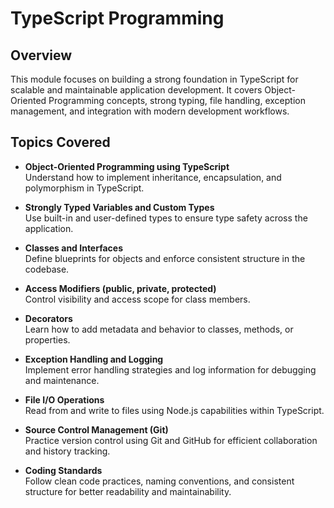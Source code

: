 # TypeScript Programming

## Overview
This module focuses on building a strong foundation in TypeScript for scalable and maintainable application development. It covers Object-Oriented Programming concepts, strong typing, file handling, exception management, and integration with modern development workflows.

## Topics Covered

- **Object-Oriented Programming using TypeScript**  
  Understand how to implement inheritance, encapsulation, and polymorphism in TypeScript.

- **Strongly Typed Variables and Custom Types**  
  Use built-in and user-defined types to ensure type safety across the application.

- **Classes and Interfaces**  
  Define blueprints for objects and enforce consistent structure in the codebase.

- **Access Modifiers (public, private, protected)**  
  Control visibility and access scope for class members.

- **Decorators**  
  Learn how to add metadata and behavior to classes, methods, or properties.

- **Exception Handling and Logging**  
  Implement error handling strategies and log information for debugging and maintenance.

- **File I/O Operations**  
  Read from and write to files using Node.js capabilities within TypeScript.

- **Source Control Management (Git)**  
  Practice version control using Git and GitHub for efficient collaboration and history tracking.

- **Coding Standards**  
  Follow clean code practices, naming conventions, and consistent structure for better readability and maintainability.

